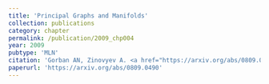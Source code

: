 ```yaml
---
title: 'Principal Graphs and Manifolds'
collection: publications
category: chapter
permalink: /publication/2009_chp004
year: 2009
pubtype: 'MLN'
citation: 'Gorban AN, Zinovyev A. <a href="https://arxiv.org/abs/0809.0490">Principal Graphs and Manifolds</a>. In Handbook of Research on Machine Learning Applications and Trends: Algorithms, Methods and Techniques, Information Science Reference, 2009. 28-59.'
paperurl: 'https://arxiv.org/abs/0809.0490'
---
```

